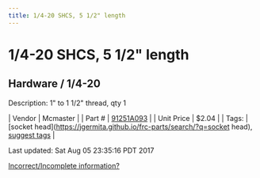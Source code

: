 ```yaml
---
title: 1/4-20 SHCS, 5 1/2" length
---
```


# 1/4-20 SHCS, 5 1/2" length
## Hardware / 1/4-20
Description: 	1" to 1 1/2" thread, qty 1 

| Vendor | Mcmaster | 
| Part # | [91251A093](https://www.mcmaster.com/#91251A093) | 
| Unit Price | $2.04 | 
| Tags: | [socket head](https://jgermita.github.io/frc-parts/search/?q=socket head), [suggest tags](https://docs.google.com/forms/d/e/1FAIpQLSeWyY8v3RgOty-MyWmh9U0iivNYN_molChYyS-0U-o-kOAv_g/viewform) | 

Last updated: Sat Aug 05 23:35:16 PDT 2017

 [Incorrect/Incomplete information?](https://docs.google.com/forms/d/e/1FAIpQLSeWyY8v3RgOty-MyWmh9U0iivNYN_molChYyS-0U-o-kOAv_g/viewform)